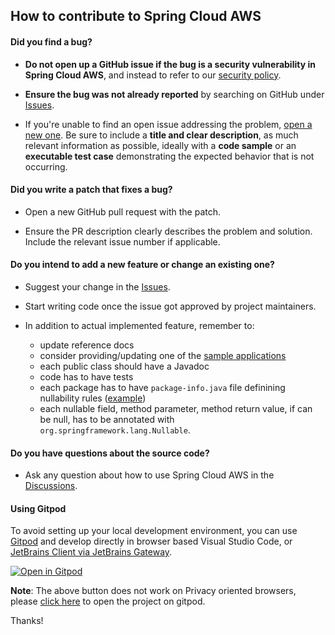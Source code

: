 ## How to contribute to Spring Cloud AWS

#### **Did you find a bug?**

* **Do not open up a GitHub issue if the bug is a security vulnerability
  in Spring Cloud AWS**, and instead to refer to our [security policy](https://github.com/awspring/spring-cloud-aws/blob/main/SECURITY.md).

* **Ensure the bug was not already reported** by searching on GitHub under [Issues](https://github.com/awspring/spring-cloud-aws/issues).

* If you're unable to find an open issue addressing the problem, [open a new one](https://github.com/awspring/spring-cloud-aws/issues/new). Be sure to include a **title and clear description**, as much relevant information as possible, ideally with a **code sample** or an **executable test case** demonstrating the expected behavior that is not occurring.

#### **Did you write a patch that fixes a bug?**

* Open a new GitHub pull request with the patch.

* Ensure the PR description clearly describes the problem and solution. Include the relevant issue number if applicable.

#### **Do you intend to add a new feature or change an existing one?**

* Suggest your change in the [Issues](https://github.com/awspring/spring-cloud-aws/issues).

* Start writing code once the issue got approved by project maintainers.

* In addition to actual implemented feature, remember to:

  * update reference docs
  * consider providing/updating one of the [sample applications](https://github.com/awspring/spring-cloud-aws/tree/main/spring-cloud-aws-samples)
  * each public class should have a Javadoc
  * code has to have tests
  * each package has to have `package-info.java` file definining nullability rules ([example](https://github.com/awspring/spring-cloud-aws/blob/main/spring-cloud-aws-core/src/main/java/io/awspring/cloud/core/package-info.java))
  * each nullable field, method parameter, method return value, if can be null, has to be annotated with `org.springframework.lang.Nullable`.

#### **Do you have questions about the source code?**

* Ask any question about how to use Spring Cloud AWS in the [Discussions](https://github.com/awspring/spring-cloud-aws/discussions).

#### **Using Gitpod**

To avoid setting up your local development environment, you can use [Gitpod](https://www.gitpod.io/) and develop directly in browser based Visual Studio Code, or [JetBrains Client via JetBrains Gateway](https://www.gitpod.io/docs/ides-and-editors/jetbrains-gateway).

[![Open in Gitpod](https://gitpod.io/button/open-in-gitpod.svg)](https://gitpod.io/from-referrer/)

**Note**: The above button does not work on Privacy oriented browsers, please [click here](https://gitpod.io/#https://github.com/awspring/spring-cloud-aws/)  to open the project on gitpod.

Thanks!
